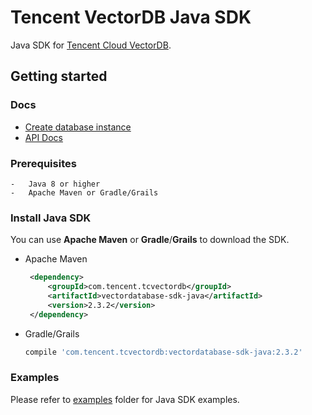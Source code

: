 # Tencent VectorDB Java SDK

Java SDK for [Tencent Cloud VectorDB](https://cloud.tencent.com/product/vdb).

## Getting started

### Docs
 - [Create database instance](https://cloud.tencent.com/document/product/1709/94951)
 - [API Docs](https://cloud.tencent.com/document/product/1709/97768)


### Prerequisites

    -   Java 8 or higher
    -   Apache Maven or Gradle/Grails

### Install Java SDK

You can use **Apache Maven** or **Gradle**/**Grails** to download the SDK.

   - Apache Maven

       ```xml
        <dependency>
            <groupId>com.tencent.tcvectordb</groupId>
            <artifactId>vectordatabase-sdk-java</artifactId>
            <version>2.3.2</version>
        </dependency>
       ```

   - Gradle/Grails

        ```gradle
        compile 'com.tencent.tcvectordb:vectordatabase-sdk-java:2.3.2'
        ```

### Examples

Please refer to [examples](./tcvectordb/src/main/java/com/tencent/tcvectordb/examples) folder for Java SDK examples.